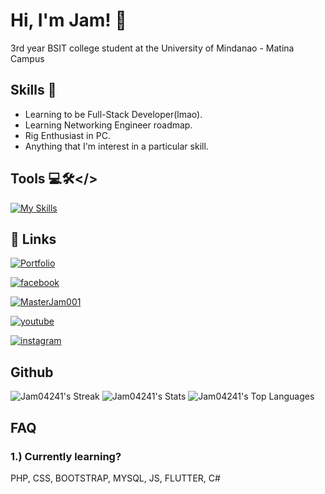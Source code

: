 
# Hi, I'm Jam! 👋
3rd year BSIT college student at the University of Mindanao - Matina Campus


##  Skills 💪
- Learning to be Full-Stack Developer(lmao).
- Learning Networking Engineer roadmap.
- Rig Enthusiast in PC.
- Anything that I'm interest in a particular skill.



## Tools 💻🛠️</> 
<!-- ![HTML](https://img.shields.io/badge/HTML-%23E34F26?style=flat&logo=html5&logoColor=%23ffff)
![PHP](https://img.shields.io/badge/PHP-%23777BB4?style=flat&logo=php&logoColor=%23ffff)
![CSS](https://img.shields.io/badge/CSS-%23663399?style=flat&logo=css&logoColor=%23ffff)
![BOOTSTRAP](https://img.shields.io/badge/BOOTSTRAP-%237952B3?style=flat&logo=bootstrap&logoColor=%23ffff)
![JS](https://img.shields.io/badge/JAVASCRIPT-%23F7DF1E?style=flat&logo=javascript&logoColor=%23000)
![PYTHON](https://img.shields.io/badge/PYTHON-%2388CE02?style=flat&logo=python&logoColor=%23FFFF)
![MYSQL](https://img.shields.io/badge/MySQL-%234479A1?style=flat&logo=MYSQL&logoColor=%23FFFF) -->
[![My Skills](https://skillicons.dev/icons?i=php,js,py,java,bootstrap,laravel,html,css,mysql,eclipse,figma,idea,obsidian,pycharm,qt,vscode&perline=3)](https://skillicons.dev)


## 🔗 Links
[![Portfolio](https://img.shields.io/badge/my_portfolio-000?style=for-the-badge&logo=ko-fi&logoColor=white)](https://jam04241.github.io/)

[![facebook](https://img.shields.io/badge/FACEBOOK-%230866FF?style=for-the-badge&logo=FACEBOOK&logoColor=%23FFFF)](https://www.facebook.com/100010340794471)

[![MasterJam001](https://img.shields.io/badge/MASTER_JAM-%23071D49?style=for-the-badge&logo=pcgamingwiki&logoColor=%23FFFF)
](https://www.facebook.com/MasterJam001)

[![youtube](https://img.shields.io/badge/YouTube-%23FF0000?style=for-the-badge&logo=youtube)](https://www.youtube.com/channel/UCrUWWdzZanBcRTGaPkwsEeg)

[![instagram](https://img.shields.io/badge/INSTAGRAM-%23FF0069?style=for-the-badge&logo=instagram)](https://www.instagram.com/tidyman.04)

## Github
![Jam04241's Streak](https://github-readme-streak-stats.herokuapp.com/?user=MatchanJJ&theme=tokyonight&hide_border=true)
![Jam04241's Stats](https://github-readme-stats.vercel.app/api?username=MatchanJJ&theme=tokyonight&show_icons=true&hide_border=true&count_private=true)
![Jam04241's Top Languages](https://github-readme-stats.vercel.app/api/top-langs/?username=MatchanJJ&theme=tokyonight&show_icons=true&hide_border=true&layout=compact)


## FAQ

### 1.) Currently learning?
PHP, CSS, BOOTSTRAP, MYSQL, JS, FLUTTER, C#


